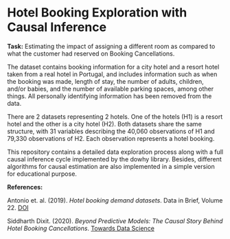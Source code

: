 # Hotel Booking Exploration with Causal Inference

**Task:** Estimating the impact of assigning a different room as compared to what the customer had reserved on Booking Cancellations.

The dataset contains booking information for a city hotel and a resort hotel taken from a real hotel in Portugal, and includes information such as when the booking was made, length of stay, the number of adults, children, and/or babies, and the number of available parking spaces, among other things. All personally identifying information has been removed from the data.

There are 2 datasets representing 2 hotels. One of the hotels (H1) is a resort hotel and the other is a city hotel (H2). Both datasets share the same structure, with 31 variables describing the 40,060 observations of H1 and 79,330 observations of H2. Each observation represents a hotel booking.

This repository contains a detailed data exploration process along with a full causal inference cycle implemented by the dowhy library. Besides, different algorithms for causal estimation are also implemented in a simple version for educational purpose.

**References:**

Antonio et. al. (2019). *Hotel booking demand datasets*. Data in Brief, Volume 22. [DOI](https://doi.org/10.1016/j.dib.2018.11.126)

Siddharth Dixit. (2020). *Beyond Predictive Models: The Causal Story Behind Hotel Booking Cancellations*. [Towards Data Science](https://towardsdatascience.com/beyond-predictive-models-the-causal-story-behind-hotel-booking-cancellations-d29e8558cbaf)